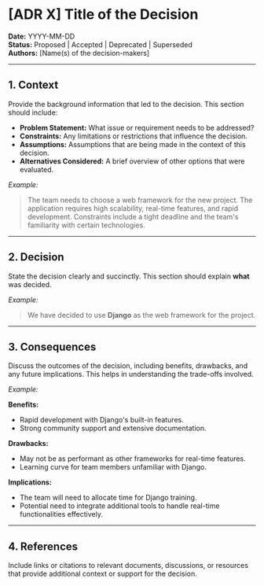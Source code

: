 # [ADR X] Title of the Decision

**Date:** YYYY-MM-DD  
**Status:** Proposed | Accepted | Deprecated | Superseded  
**Authors:** [Name(s) of the decision-makers]

---

## 1. Context

Provide the background information that led to the decision. This section should include:

- **Problem Statement:** What issue or requirement needs to be addressed?
- **Constraints:** Any limitations or restrictions that influence the decision.
- **Assumptions:** Assumptions that are being made in the context of this decision.
- **Alternatives Considered:** A brief overview of other options that were evaluated.

_Example:_

> The team needs to choose a web framework for the new project. The application requires high scalability, real-time features, and rapid development. Constraints include a tight deadline and the team's familiarity with certain technologies.

---

## 2. Decision

State the decision clearly and succinctly. This section should explain **what** was decided.

_Example:_

> We have decided to use **Django** as the web framework for the project.

---

## 3. Consequences

Discuss the outcomes of the decision, including benefits, drawbacks, and any future implications. This helps in understanding the trade-offs involved.

_Example:_

**Benefits:**

- Rapid development with Django's built-in features.
- Strong community support and extensive documentation.

**Drawbacks:**

- May not be as performant as other frameworks for real-time features.
- Learning curve for team members unfamiliar with Django.

**Implications:**

- The team will need to allocate time for Django training.
- Potential need to integrate additional tools to handle real-time functionalities effectively.

---

## 4. References

Include links or citations to relevant documents, discussions, or resources that provide additional context or support for the decision.
